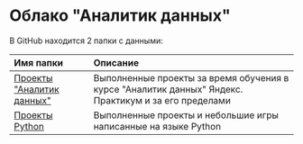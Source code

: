 # Облако "Аналитик данных"
В GitHub находится 2 папки с данными:


| Имя папки                                                                                          | Описание                                                  | 
| :---------------------------------------------------------------------------------------------------- | :------------------------------------------------------------ |
| [Проекты "Аналитик данных"](https://github.com/mrKostya19/Data-Analyst/tree/main/Data_Analyst_projects)   | Выполненные проекты за время обучения в курсе "Аналитик данных" Яндекс. Практикум и за его пределами|
| [Проекты Python](https://github.com/mrKostya19/Data-Analyst/tree/main/Python%20projects)             | Выполненные проекты и небольшие игры написанные на языке Python |
